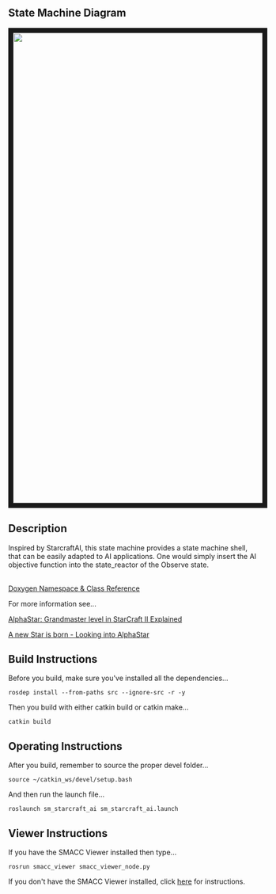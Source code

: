  <h2>State Machine Diagram</h2>
 <img src="https://github.com/robosoft-ai/SMACC/blob/master/smacc_sm_reference_library/sm_starcraft_ai/docs/smacc_state_machine_20200302-001012.dot.svg" width="950" align="center" border="10"/>

 <h2>Description</h2> Inspired by StarcraftAI, this state machine provides a state machine shell, that can be easily adapted to AI applications. One would simply insert the AI objective function into the state_reactor of the Observe state.<br></br>

 <a href="https://robosoft-ai.github.io/SMACC_Documentation/master/html/namespacesm__starcraft__ai.html">Doxygen Namespace & Class Reference</a>

 <p>For more information see...</p>
  <a href="https://www.google.com/url?sa=t&rct=j&q=&esrc=s&source=web&cd=10&ved=2ahUKEwiThZKprvvnAhVLvZ4KHbKFDHkQFjAJegQIBxAB&url=https%3A%2F%2Fychai.uk%2Fslides%2F2019-11-12-AlphaStarII.pdf&usg=AOvVaw0jRIVMd3gdb4fM4mmQ4nG1l">AlphaStar: Grandmaster level in StarCraft II Explained</a>

  <a href="https://www.google.com/url?sa=t&rct=j&q=&esrc=s&source=web&cd=1&cad=rja&uact=8&ved=2ahUKEwiqtLHorvvnAhUNs54KHZyOBtMQFjAAegQIBhAB&url=https%3A%2F%2Fhci.iwr.uni-heidelberg.de%2Fsystem%2Ffiles%2Fprivate%2Fdownloads%2F1448422913%2Freport_johannes_daub.pdf&usg=AOvVaw1ZfV12L1svm6sYG7Y2E9Wj">A new Star is born - Looking into AlphaStar</a>

 <h2>Build Instructions</h2>
Before you build, make sure you've installed all the dependencies...

```
rosdep install --from-paths src --ignore-src -r -y
```

Then you build with either catkin build or catkin make...

```
catkin build
```

<h2>Operating Instructions</h2>
After you build, remember to source the proper devel folder...

```
source ~/catkin_ws/devel/setup.bash
```

And then run the launch file...

```
roslaunch sm_starcraft_ai sm_starcraft_ai.launch
```

<h2>Viewer Instructions</h2>
If you have the SMACC Viewer installed then type...

```
rosrun smacc_viewer smacc_viewer_node.py
```

If you don't have the SMACC Viewer installed, click <a href="http://smacc.ninja/smacc-viewer/">here</a> for instructions.
